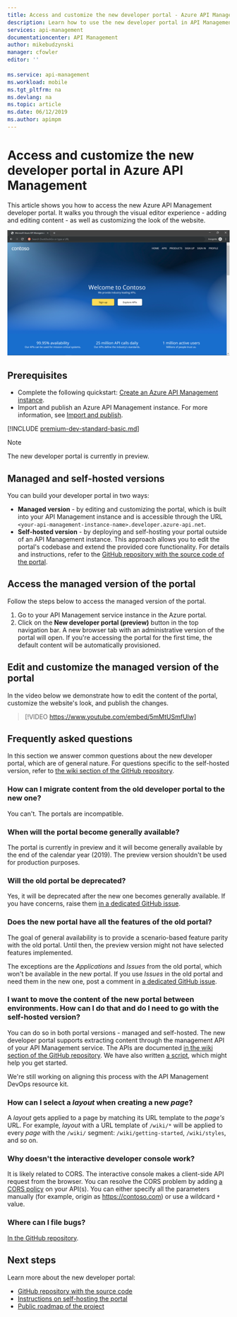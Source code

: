 ```yaml
---
title: Access and customize the new developer portal - Azure API Management | Microsoft Docs
description: Learn how to use the new developer portal in API Management.
services: api-management
documentationcenter: API Management
author: mikebudzynski
manager: cfowler
editor: ''

ms.service: api-management
ms.workload: mobile
ms.tgt_pltfrm: na
ms.devlang: na
ms.topic: article
ms.date: 06/12/2019
ms.author: apimpm
---
```


# Access and customize the new developer portal in Azure API Management

This article shows you how to access the new Azure API Management developer portal. It walks you through the visual editor experience - adding and editing content - as well as customizing the look of the website.

![New API Management developer portal](media/api-management-howto-developer-portal/cover.png)

## <a name="prerequisites"></a> Prerequisites

- Complete the following quickstart: [Create an Azure API Management instance](get-started-create-service-instance.md).
- Import and publish an Azure API Management instance. For more information, see [Import and publish](import-and-publish.md).

[!INCLUDE [premium-dev-standard-basic.md](../../includes/api-management-availability-premium-dev-standard-basic.md)]

> [!NOTE]
> The new developer portal is currently in preview.

## <a name="managed-vs-self-hosted"></a> Managed and self-hosted versions

You can build your developer portal in two ways:

- **Managed version** - by editing and customizing the portal, which is built into your API Management instance and is accessible through the URL `<your-api-management-instance-name>.developer.azure-api.net`.
- **Self-hosted version** - by deploying and self-hosting your portal outside of an API Management instance. This approach allows you to edit the portal's codebase and extend the provided core functionality. For details and instructions, refer to the [GitHub repository with the source code of the portal][1].

## <a name="managed-access"></a> Access the managed version of the portal

Follow the steps below to access the managed version of the portal.

1. Go to your API Management service instance in the Azure portal.
1. Click on the **New developer portal (preview)** button in the top navigation bar. A new browser tab with an administrative version of the portal will open. If you're accessing the portal for the first time, the default content will be automatically provisioned.

## <a name="managed-tutorial"></a> Edit and customize the managed version of the portal

In the video below we demonstrate how to edit the content of the portal, customize the website's look, and publish the changes.

> [!VIDEO https://www.youtube.com/embed/5mMtUSmfUlw]

## <a name="faq"></a> Frequently asked questions

In this section we answer common questions about the new developer portal, which are of general nature. For questions specific to the self-hosted version, refer to [the wiki section of the GitHub repository](https://github.com/Azure/api-management-developer-portal/wiki).

### How can I migrate content from the old developer portal to the new one?

You can't. The portals are incompatible.

### When will the portal become generally available?

The portal is currently in preview and it will become generally available by the end of the calendar year (2019). The preview version shouldn't be used for production purposes.

### Will the old portal be deprecated?

Yes, it will be deprecated after the new one becomes generally available. If you have concerns, raise them [in a dedicated GitHub issue](https://github.com/Azure/api-management-developer-portal/issues/121).

### Does the new portal have all the features of the old portal?

The goal of general availability is to provide a scenario-based feature parity with the old portal. Until then, the preview version might not have selected features implemented.

The exceptions are the *Applications* and *Issues* from the old portal, which won't be available in the new portal. If you use *Issues* in the old portal and need them in the new one, post a comment in [a dedicated GitHub issue](https://github.com/Azure/api-management-developer-portal/issues/122).

### I want to move the content of the new portal between environments. How can I do that and do I need to go with the self-hosted version?

You can do so in both portal versions - managed and self-hosted. The new developer portal supports extracting content through the management API of your API Management service. The APIs are documented [in the wiki section of the GitHub repository](https://github.com/Azure/api-management-developer-portal/wiki/). We have also written [a script](https://github.com/Azure/api-management-developer-portal/blob/master/scripts/migrate.bat), which might help you get started.

We're still working on aligning this process with the API Management DevOps resource kit.

### How can I select a *layout* when creating a new *page*?

A *layout* gets applied to a page by matching its URL template to the *page's* URL. For example, *layout* with a URL template of `/wiki/*` will be applied to every *page* with the `/wiki/` segment: `/wiki/getting-started`, `/wiki/styles`, and so on.

### Why doesn't the interactive developer console work?

It is likely related to CORS. The interactive console makes a client-side API request from the browser. You can resolve the CORS problem by adding [a CORS policy](https://docs.microsoft.com/azure/api-management/api-management-cross-domain-policies#CORS) on your API(s). You can either specify all the parameters manually (for example, origin as https://contoso.com) or use a wildcard `*` value.

### Where can I file bugs?

[In the GitHub repository](http://aka.ms/apimdevportal).

## Next steps

Learn more about the new developer portal:

- [GitHub repository with the source code][1]
- [Instructions on self-hosting the portal][2]
- [Public roadmap of the project][3]

[1]: https://aka.ms/apimdevportal
[2]: https://github.com/Azure/api-management-developer-portal/wiki
[3]: https://github.com/Azure/api-management-developer-portal/projects